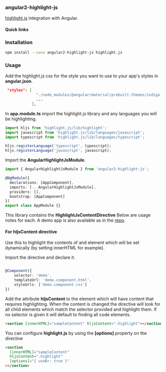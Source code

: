### angular2-highlight-js

[highlight.js](https://highlightjs.org) integration with Angular.

#### Quick links

### Installation

```bash
npm install --save angular2-highlight-js highlight.js
```

### Usage

Add the highlight.js css for the style you want to use to your app's styles in **angular.json**.

```json
 "styles": [
              "./node_modules/@angular/material/prebuilt-themes/indigo-pink.css",
              ...
            ],
```

In **app.module.ts** import the highlight.js library and any languages you will be highlighting.

```typescript
import hljs from 'highlight.js/lib/highlight';
import javascript from 'highlight.js/lib/languages/javascript';
import typescript from 'highlight.js/lib/languages/typescript';

hljs.registerLanguage('typescript', typescript);
hljs.registerLanguage('javascript', javascript);
```

Import the **AngularHighlightJsModule**.

```typescript
import { AngularHighlightJsModule } from 'angular2-highlight-js';
```

```typescript
@NgModule({
  declarations: [AppComponent],
  imports: [...AngularHighlightJsModule],
  providers: [],
  bootstrap: [AppComponent]
})
export class AppModule {}
```

This library contains the **HighlightJsContentDirective**
Below are usage notes for each. A demo app is also available as in the [repo]().

#### For hljsContent directive

Use this to highlight the contents of and element which will be set dynamically (by setting innerHTML for example).

Import the directive and declare it.

```typescript

@Component({
    selector: 'demo',
    templateUrl: 'demo.component.html',
    styleUrls: ['demo.component.css']
})
```

Add the attribute **hljsContent** to the element which will have content that requires highlighting.
When the content is changed the directive will look for all child elements which match the selector provided and highlight them. If no selector is given it will default to finding all code elements.

```html
<section [innerHTML]="sampleContent" hljsContent=".highlight"></section>
```

You can configure **highlight.js** by using the **[options]** property on the directive

```html
<section
  [innerHTML]="sampleContent"
  hljsContent=".highlight"
  [options]="{ useBr: true }"
></section>
```
